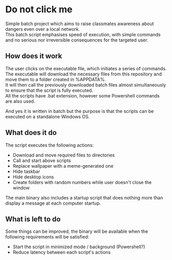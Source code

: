 # Do not click me
Simple batch project which aims to raise classmates awareness about dangers even over a local network.<br>
This batch script emphasises speed of execution, with simple commands and no serious nor irreversible consequences for the targeted user.

## How does it work
The user clicks on the executable file, which initiates a series of commands.<br>
The executable will download the necessary files from this repository and move them to a folder created in %APPDATA%.<br>
It will then call the previously downloaded batch files almost simultaneously to ensure that the script is fully executed.<br>
All the scripts have .bat extension, however some Powershell commands are also used.<br>

And yes it is written in batch but the purpose is that the scripts can be executed on a standalone Windows OS.

## What does it do
The script executes the following actions:<br>
- Download and move required files to directories<br>
- Call and start above scripts<br>
- Replace wallpaper with a meme-generated one<br>
- Hide taskbar<br>
- Hide desktop icons<br>
- Create folders with random numbers while user doesn't close the window<br>

The main binary also includes a startup script that does nothing more than display a message at each computer startup.<br>

## What is left to do
Some things can be improved, the binary will be available when the following requirements will be satisfied:<br>
- Start the script in minimized mode / background (Powershell?)<br>
- Reduce latency between each script's actions
